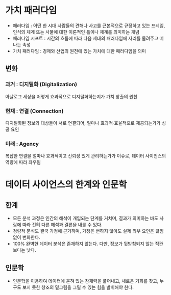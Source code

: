 # 가치 패러다임

- 패러다임 : 어떤 한 시대 사람들의 견해나 사고를 근본적으로 규정하고 있는 프레임, 인식의 체계 또는 사물에 대한 이론적인 틀이나 체계를 의미하는 개념
- 패러다임 시프트 : 시간의 흐름에 따라 다음 세대의 패러다임에 자리를 물려주고 떠나는 속성
- 가치 패러다임 : 경제와 산업의 원천에 있는 가치에 대한 패러다임을 의미

## 변화

### 과거 : 디지털화 (Digitalization)

아날로그 세상을 어떻게 효과적으로 디지털화하는지가 가치 창출의 원천

### 현재 : 연결 (Connection)

디지털화된 정보와 대상들이 서로 연결되어, 얼마나 효과적·효율적으로 제공되는가가 성공 요인

### 미래 : Agency

복잡한 연결을 얼마나 효과적이고 신뢰성 있게 관리하는가가 이슈로, 데이터 사이언스의 역량에 따라 좌우됨

# 데이터 사이언스의 한계와 인문학

## 한계

- 모든 분석 과정은 인간의 해석이 개입되는 단계를 거치며, 결과가 의미하는 바도 사람에 따라 전혀 다른 해석과 결론을 내룰 수 있다.
- 정량적 분석도 결국 가정에 근거하며, 가정은 변하지 않아도 실제 외부 요인은 끊임없이 변화한다.
- 100% 완벽한 데이터 분석은 존재하지 않는다. 다만, 정보가 뒷받침되지 않는 직관보다는 낫다.

## 인문학

- 인문학을 이용하여 데이터에 묻혀 있는 잠재력을 풀어내고, 새로운 기회를 찾고, 누구도 보지 못한 창조의 밑그림을 그릴 수 있는 힘을 발휘해야 한다.